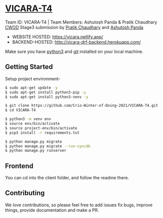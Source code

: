 # [VICARA-T4](https://vicara.netlify.app/)

Team ID: VICARA-T4 | Team Members: Ashutosh Panda &amp; Pratik Chaudhary
[CWOD](https://www.crio.do/crio-winter-of-doing/) Stage3 submission by [Pratik Chaudhary](https://github.com/pratik0204) and [Ashutosh Panda](https://github.com/aashutoshPanda)

- WEBSITE HOSTED: https://vicara.netlify.app/
- BACKEND-HOSTED: http://vicara-drf-backend.herokuapp.com/

Make sure you have [python3](https://www.python.org/downloads/) and [git](https://git-scm.com/) installed on your local machine.

## Getting Started

Setup project environment-

```bash
$ sudo apt-get update -y
$ sudo apt-get install python3-pip -y
$ sudo apt-get install python3-venv -y

$ git clone https://github.com/Crio-Winter-of-Doing-2021/VICARA-T4.git
$ cd VICARA-T4

$ python3 -m venv env
$ source env/bin/activate
$ source project-env/bin/activate
$ pip3 install -r requirements.txt

$ python manage.py migrate
$ python manage.py migrate --run-syncdb
$ python manage.py runserver
```

## Frontend
You can cd into the client folder, and follow the readme there.

## Contributing
We love contributions, so please feel free to add issues fix bugs, improve things, provide documentation and make a PR.
